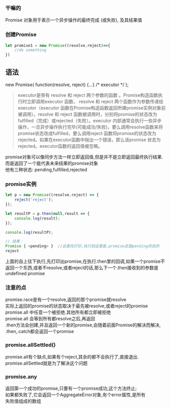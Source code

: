 ### 干嘛的
Promise 对象用于表示一个异步操作的最终完成 (或失败), 及其结果值  
### 创建Promise
```js
let promise1 = new Promise((resolve,reject)=>{
    //do something
})
```
## 语法
new Promise( function(resolve, reject) {...} /* executor */  );  

>executor是带有 resolve 和 reject 两个参数的函数 。Promise构造函数执行时立即调用executor 函数， resolve 和 reject 两个函数作为参数传递给executor（executor 函数在Promise构造函数返回所建promise实例对象前被调用）。resolve 和 reject 函数被调用时，分别将promise的状态改为fulfilled（完成）或rejected（失败）。executor 内部通常会执行一些异步操作，一旦异步操作执行完毕(可能成功/失败)，要么调用resolve函数来将promise状态改成fulfilled，要么调用reject 函数将promise的状态改为rejected。如果在executor函数中抛出一个错误，那么该promise 状态为rejected。executor函数的返回值被忽略。  


promise对象可以像同步方法一样立即返回值,但是并不是立即返回最终执行结果.  
而是返回了一个能代表未来结果的promise对象  
他有三种状态: pending,fulfilled,rejected  


### promise实例
```js
let p = new Promise((resolve,reject) => {
    reject('reject');
});

let resultP = p.then(null,result => {
    console.log(result);
});

console.log(resultP);

// 结果：
Promise { <pending> }  //这里先打印,执行到这里是,promise还是pending状态的
reject

```
上面的自上往下执行,先打印出promise,在执行.then里的回调,如果一个promise不返回一个东西,或者不resolve,或者reject的话,那么下一个.then接收到的参数是undefined
promise   

### 注意的点
promise.race是有一个resolve,返回的那个promise就resolve  
实际上返回的promise的状态取决于最先被resolve,或者reject的promise  
promise.all 中任意一个被拒绝.其他所有都立即被拒绝  
promise.all 会等到所有都resolve之后,再返回  
.then方法会创建,并且返回一个新的promise,会随着前面Promise的解决而解决,  
.then,.catch都会返回一个promise


### promise.allSettled()
promise.all有个缺点,如果有个reject,其余的都不会执行了,直接退出.
promise.allSettled就是为了解决这个问题  

### promise.any
返回第一个成功的promise,只要有一个promise成功,这个方法终止;  
如果都失败了,它会返回一个AggregateError对象,有个error属性,是所有  
失败值组成的数组  